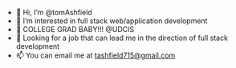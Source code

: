- 👋 Hi, I’m @tomAshfield
- 👀 I’m interested in full stack web/application development
- 🌱 COLLEGE GRAD BABY!!! @UDCIS
- 💞️ Looking for a job that can lead me in the direction of full stack development
- 📫 You can email me at tashfield715@gmail.com

<!---
tomAshfield/tomAshfield is a ✨ special ✨ repository because its `README.md` (this file) appears on your GitHub profile.
You can click the Preview link to take a look at your changes.
--->
